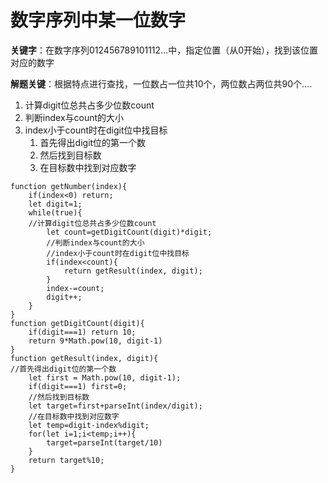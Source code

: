 # 数字序列中某一位数字

**关键字**：在数字序列012456789101112…中，指定位置（从0开始），找到该位置对应的数字

**解题关键**：根据特点进行查找，一位数占一位共10个，两位数占两位共90个….

1. 计算digit位总共占多少位数count
2. 判断index与count的大小
3. index小于count时在digit位中找目标
   1. 首先得出digit位的第一个数
   2. 然后找到目标数
   3. 在目标数中找到对应数字

```
function getNumber(index){
	if(index<0) return;
	let digit=1;
	while(true){
	//计算digit位总共占多少位数count
		let count=getDigitCount(digit)*digit;
		//判断index与count的大小
		//index小于count时在digit位中找目标
		if(index<count){
			return getResult(index, digit);
		}
		index-=count;
		digit++;
	}
}
function getDigitCount(digit){
	if(digit===1) return 10;
	return 9*Math.pow(10, digit-1)
}
function getResult(index, digit){
//首先得出digit位的第一个数
	let first = Math.pow(10, digit-1);
	if(digit===1) first=0;
	//然后找到目标数
	let target=first+parseInt(index/digit);
	//在目标数中找到对应数字
	let temp=digit-index%digit;
	for(let i=1;i<temp;i++){
		target=parseInt(target/10)
	}
	return target%10;
}
```

